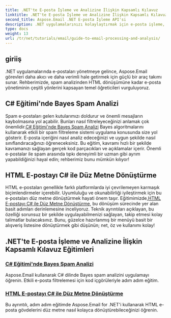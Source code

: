 ```yaml
---
title: .NET'te E-posta İşleme ve Analizine İlişkin Kapsamlı Kılavuz
linktitle: .NET'te E-posta İşleme ve Analizine İlişkin Kapsamlı Kılavuz
second_title: Aspose.Email .NET E-posta İşleme API'si
description: .NET uygulamalarınızı kolaylaştırmak için e-posta işleme, spam analizi, HTML dönüşümü ve daha fazlasını kapsayan kapsamlı Aspose.Email for .NET eğitimlerini keşfedin.
type: docs
weight: 13
url: /tr/net/tutorials/email/guide-to-email-processing-and-analysis/
---
```

## giriiş

.NET uygulamalarında e-postaları yönetmeye gelince, Aspose.Email görevleri daha akıcı ve daha verimli hale getirmek için güçlü bir araç takımı sunar. Rehberimizde, spam analizinden HTML dönüşümüne kadar e-posta yönetiminin çeşitli yönlerini kapsayan temel öğreticileri vurguluyoruz. 

## C# Eğitimi'nde Bayes Spam Analizi
 Spam e-postaları gelen kutularımızı doldurur ve önemli mesajların kaybolmasına yol açabilir. Bunları nasıl filtreleyeceğinizi anlamak çok önemlidir.[C# Eğitimi'nde Bayes Spam Analizi](./bayesian-spam-analysis-in-csharp/) Bayes algoritmalarını kullanarak etkili bir spam filtreleme sistemi uygulama konusunda size yol gösterir. E-posta içeriğini nasıl analiz edeceğinizi ve uygun şekilde nasıl sınıflandıracağınızı öğreneceksiniz. Bu eğitim, kavramı hızlı bir şekilde kavramanızı sağlayan gerçek kod parçacıkları ve açıklamalar içerir. Önemli e-postalar ile spam arasında tıpkı deneyimli bir uzman gibi ayrım yapabildiğinizi hayal edin; rehberimiz bunu mümkün kılıyor!

## HTML E-postayı C# ile Düz Metne Dönüştürme
HTML e-postaları genellikle farklı platformlarda iyi çevrilemeyen karmaşık biçimlendirmeler içerebilir. Uyumluluğu ve okunabilirliği iyileştirmek için bu e-postaları düz metne dönüştürmek hayati önem taşır. Eğitimimizde,[HTML E-postayı C# ile Düz Metne Dönüştürme](./convert-html-email-to-plain-text/), bu dönüşüm sürecinde yer alan basit adımları derinlemesine inceliyoruz. Teknik ayrıntıları açıklayan, bu özelliği sorunsuz bir şekilde uygulayabilmenizi sağlayan, takip etmesi kolay talimatlar bulacaksınız. Bunu, güzelce hazırlanmış bir menüyü basit bir alışveriş listesine dönüştürmek gibi düşünün; net, öz ve kullanımı kolay!

## .NET'te E-posta İşleme ve Analizine İlişkin Kapsamlı Kılavuz Eğitimleri
### [C# Eğitimi'nde Bayes Spam Analizi](./bayesian-spam-analysis-in-csharp/)
Aspose.Email kullanarak C# dilinde Bayes spam analizini uygulamayı öğrenin. Etkili e-posta filtrelemesi için kod içgörüleriyle adım adım eğitim.
### [HTML E-postayı C# ile Düz Metne Dönüştürme](./convert-html-email-to-plain-text/)
Bu ayrıntılı, adım adım eğitimde Aspose.Email for .NET'i kullanarak HTML e-posta gövdelerini düz metne nasıl kolayca dönüştürebileceğinizi öğrenin.